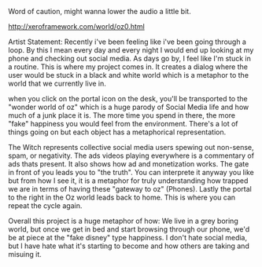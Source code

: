 Word of caution, might wanna lower the audio a little bit.

http://xeroframework.com/world/oz0.html

Artist Statement:
Recently i've been feeling like i've been going through a loop. By this I mean every day and every night I would end up looking at my phone and checking out social media. As days go by, I feel like I'm stuck in a routine. This is where my project comes in. It creates a dialog where the user would be stuck in a black and white world which is a metaphor to the world that we currently live in.

when you click on the portal icon on the desk, you'll be transported to the "wonder world of oz" which is a huge parody of Social Media life and how much of a junk place it is. The more time you spend in there, the more "fake" happiness you would feel from the environment. There's a lot of things going on but each object has a metaphorical representation.

The Witch represents collective social media users spewing out non-sense, spam, or negativity. The ads videos playing everywhere is a commentary of ads thats present. It also shows how ad and monetization works. The gate in front of you leads you to "the truth". You can interprete it anyway you like but from how I see it, it is a metaphor for truly understanding how trapped we are in terms of having these "gateway to oz" (Phones). Lastly the portal to the right in the Oz world leads back to home. This is where you can repeat the cycle again.

Overall this project is a huge metaphor of how: We live in a grey boring world, but once we get in bed and start browsing through our phone, we'd be at piece at the "fake disney" type happiness. I don't hate social media, but I have hate what it's starting to become and how others are taking and misuing it.
